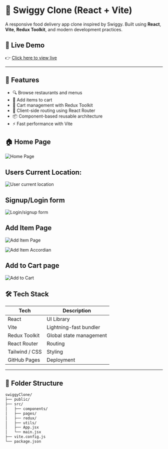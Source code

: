 # 🍔 Swiggy Clone (React + Vite)

A responsive food delivery app clone inspired by Swiggy. Built using **React**, **Vite**, **Redux Toolkit**, and modern development practices.

## 🔗 Live Demo

👉 [Click here to view live](https://prachivandre.github.io/swiggyClone/)

---

## 🚀 Features

- 🔍 Browse restaurants and menus
- 🍔 Add items to cart
- 🛒 Cart management with Redux Toolkit
- 🧭 Client-side routing using React Router
- 📦 Component-based reusable architecture
- ⚡️ Fast performance with Vite

## 🏠 Home Page
![Home Page](screenshots/screencapture-localhost-5174-2025-07-25-21_39_51.png)

## Users Current Location:
![User current location](screenshots/2.PNG)

## Signup/Login form
![Login/signup form](screenshots/5.jpg)

## Add Item Page
![Add Item Page](screenshots/screencapture-localhost-5174-product-386176-2025-07-25-21_41_12.png)

![Add Item Accordian](screenshots/screencapture-localhost-5174-product-386176-2025-07-25-21_41_28.png)

## Add to Cart page
![Add to Cart](screenshots/screencapture-localhost-5174-cart-2025-07-25-21_44_26.png)

## 🛠 Tech Stack

| Tech | Description |
|------|-------------|
| React | UI Library |
| Vite | Lightning-fast bundler |
| Redux Toolkit | Global state management |
| React Router | Routing |
| Tailwind / CSS | Styling |
| GitHub Pages | Deployment |

---

## 📁 Folder Structure

```bash
swiggyClone/
├── public/
├── src/
│   ├── components/
│   ├── pages/
│   ├── redux/
│   ├── utils/
│   ├── App.jsx
│   └── main.jsx
├── vite.config.js
└── package.json
